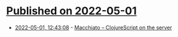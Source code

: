 # [Published on 2022-05-01](index.md)

* [2022-05-01, 12:43:08](https://news.ycombinator.com/item?id=31224567) - [Macchiato – ClojureScript on the server](https://macchiato-framework.github.io/)
